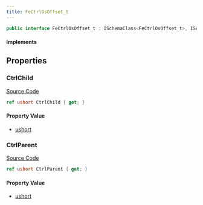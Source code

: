 ```yaml
---
title: FeCtrlOsOffset_t
---
```


```csharp
public interface FeCtrlOsOffset_t : ISchemaClass<FeCtrlOsOffset_t>, ISchemaField, ISchemaClass, INativeHandle
```

#### Implements

## Properties

### CtrlChild

[Source Code](https://github.com/swiftly-solution/swiftlys2/blob/main/managed/src/SwiftlyS2.Generated/Schemas/Interfaces/FeCtrlOsOffset_t.cs#L19)

```csharp
ref ushort CtrlChild { get; }
```

#### Property Value

- [ushort](https://learn.microsoft.com/dotnet/api/system.uint16)

### CtrlParent

[Source Code](https://github.com/swiftly-solution/swiftlys2/blob/main/managed/src/SwiftlyS2.Generated/Schemas/Interfaces/FeCtrlOsOffset_t.cs#L17)

```csharp
ref ushort CtrlParent { get; }
```

#### Property Value

- [ushort](https://learn.microsoft.com/dotnet/api/system.uint16)

